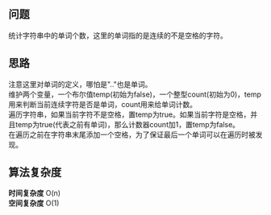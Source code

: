 ## 问题 ##
统计字符串中的单词个数，这里的单词指的是连续的不是空格的字符。
## 思路 ##
注意这里对单词的定义，哪怕是".."也是单词。  
维护两个变量，一个布尔值temp(初始为false)，一个整型count(初始为0)，temp用来判断当前连续字符是否是单词，count用来给单词计数。  
遍历字符串，如果当前字符不是空格，置temp为true。如果当前字符是空格，并且temp为true(代表之前有单词)，那么计数器count加1，置temp为false。  
在遍历之前在字符串末尾添加一个空格，为了保证最后一个单词可以在遍历时被发现。
## 算法复杂度 ##
**时间复杂度**&nbsp;O(n)  
**空间复杂度**&nbsp;O(1)
